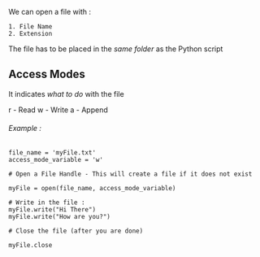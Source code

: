 



We can open a file with :

	1. File Name
	2. Extension


The file has to be placed in the *same folder* as the Python script


## Access Modes 


It indicates *what to do* with the file


r - Read
w - Write
a - Append



###### Example : 


	file_name = 'myFile.txt'
	access_mode_variable = 'w'
	
	# Open a File Handle - This will create a file if it does not exist
	
	myFile = open(file_name, access_mode_variable)
	
	# Write in the file : 
	myFile.write("Hi There")
	myFile.write("How are you?")
	
	# Close the file (after you are done)
	
	myFile.close



